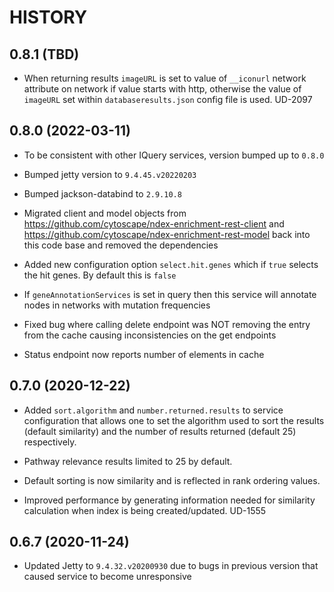 HISTORY
========

0.8.1 (TBD)
-------------------

* When returning results `imageURL` is set to value of `__iconurl` network attribute
  on network if value starts with http, otherwise the value of `imageURL` set within 
  `databaseresults.json` config file is used. UD-2097

0.8.0 (2022-03-11)
-------------------

* To be consistent with other IQuery services, version bumped up to `0.8.0`

* Bumped jetty version to `9.4.45.v20220203`

* Bumped jackson-databind to `2.9.10.8`

* Migrated client and model objects from https://github.com/cytoscape/ndex-enrichment-rest-client
  and https://github.com/cytoscape/ndex-enrichment-rest-model back into this code base and
  removed the dependencies

* Added new configuration option `select.hit.genes` which if `true` selects the hit
  genes. By default this is `false`

* If `geneAnnotationServices` is set in query then this service will annotate
  nodes in networks with mutation frequencies

* Fixed bug where calling delete endpoint was NOT removing the entry from the
  cache causing inconsistencies on the get endpoints

* Status endpoint now reports number of elements in cache


0.7.0 (2020-12-22)
-------------------

* Added `sort.algorithm` and `number.returned.results` to service configuration that allows
  one to set the algorithm used to sort the results (default similarity) and the number of 
  results returned (default 25) respectively.

* Pathway relevance results limited to 25 by default.

* Default sorting is now similarity and is reflected in rank ordering values. 
  
* Improved performance by generating information needed for similarity calculation when
  index is being created/updated. UD-1555

0.6.7 (2020-11-24)
-------------------

* Updated Jetty to `9.4.32.v20200930` due to bugs in previous version that
  caused service to become unresponsive
